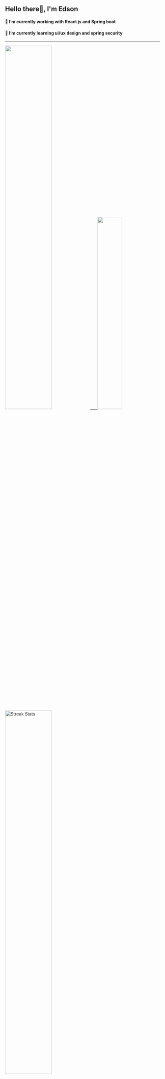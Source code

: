 
## Hello there👋, I'm Edson 

#### 🔭 I’m currently working with React js and Spring boot 
#### 🌱 I’m currently learning ui/ux design and spring security
---
    
  

 <p align="left">
  <a href="https://github.com/EdsonNhancale">
  <img width=55% src="https://github-readme-stats.vercel.app/api?username=EdsonNhancale&show_icons=true&theme=dracula&include_all_commits=true&count_private=true"/>&nbsp;&nbsp;&nbsp;&nbsp;&nbsp;
  <img  width=40% src="https://github-readme-stats.vercel.app/api/top-langs/?username=EdsonNhancale&layout=compact&langs_count=7&theme=dracula"/>
</p>

  <p align="left">
    <a href="https://github.com/EdsonNhancale"><img width=55% alt="Streak Stats" src="https://github-readme-streak-stats.herokuapp.com/?user=EdsonNhancale&theme=dracula"/></a>
   </p>

 
 <!--START_SECTION:waka-->

```txt
From: 16 November 2022 - To: 03 December 2023

Total Time: 661 hrs 28 mins

JavaScript        401 hrs 45 mins ███████████████▒░░░░░░░░░   60.74 %
TypeScript        170 hrs 15 mins ██████▒░░░░░░░░░░░░░░░░░░   25.74 %
JSON              23 hrs 40 mins  █░░░░░░░░░░░░░░░░░░░░░░░░   03.58 %
Dart              14 hrs 6 mins   ▓░░░░░░░░░░░░░░░░░░░░░░░░   02.13 %
Other             10 hrs 29 mins  ▒░░░░░░░░░░░░░░░░░░░░░░░░   01.59 %
```

<!--END_SECTION:waka-->

<div> 
  <a href="www.linkedin.com/in/edson-nhancale-7849781a6" target="_blank"><img src="https://img.shields.io/badge/-LinkedIn-%230077B5?style=for-the-badge&logo=linkedin&logoColor=white" target="_blank"></a> 

</div>

